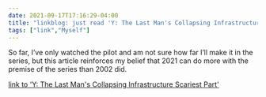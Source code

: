 ```yaml
---
date: 2021-09-17T17:16:29-04:00
title: "linkblog: just read 'Y: The Last Man's Collapsing Infrastructure Scariest Part'"
tags: ["link","Myself"]
---
```

So far, I’ve only watched the pilot and am not sure how far I’ll make it in the series, but this article reinforces my belief that 2021 can do more with the premise of the series than 2002 did.
 
[link to 'Y: The Last Man's Collapsing Infrastructure Scariest Part'](https://gizmodo.com/y-the-last-mans-collapsing-infrastructure-is-the-scari-1847697051)
